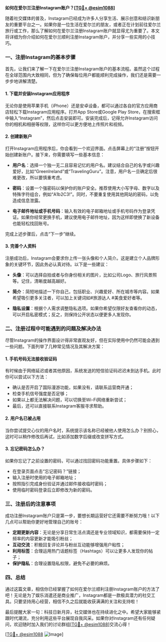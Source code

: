 **如何在爱尔兰注册Instagram账户？[[TG💪+ @esim1088](https://t.me/s/esim1088)]**

随着社交媒体的普及，Instagram已经成为许多人分享生活、展示创意和结识新朋友的重要平台之一。如果你是一位生活在爱尔兰的朋友，或者正在计划前往爱尔兰旅行或工作，那么了解如何在爱尔兰注册Instagram账户就显得尤为重要了。本文将详细为你介绍如何在爱尔兰顺利注册Instagram账户，并分享一些实用的小技巧。

### 一、注册Instagram的基本步骤

首先，让我们来了解一下在爱尔兰注册Instagram账户的基本流程。虽然这个过程在全球范围内大致相同，但为了确保每位用户都能顺利完成操作，我们还是需要一步步地讲解清楚。

#### 1. 下载并安装Instagram应用程序
无论你是使用苹果手机（iPhone）还是安卓设备，都可以通过各自的官方应用商店轻松下载Instagram应用程序。打开App Store或Google Play Store，在搜索框中输入“Instagram”，然后点击安装即可。安装完成后，记得允许Instagram访问你的相机和相册等权限，这样你可以更方便地上传照片和视频。

#### 2. 创建新账户
打开Instagram应用程序后，你会看到一个欢迎界面。点击屏幕上的“注册”按钮开始创建新账户。接下来，你需要填写一些基本信息：

- **用户名**：选择一个独一无二且容易记忆的用户名。建议结合自己的名字或兴趣爱好，比如“GreenIreland”或“TravelingGuru”。注意，用户名一旦确定后很难更改，所以要慎重考虑。
  
- **密码**：设置一个强密码以保护你的账户安全。推荐使用大小写字母、数字以及特殊字符组合，例如“A1b2C3!”。同时，不要重复使用其他网站的密码，以免造成信息泄露。

- **电子邮件地址或手机号码**：输入有效的电子邮箱地址或手机号码作为登录凭证。如果你经常更换手机，建议使用电子邮件地址，因为这样即使换了新设备也能轻松找回账号。

完成上述步骤后，点击“下一步”继续。

#### 3. 完善个人资料
注册成功后，Instagram会要求你上传一张头像和个人简介。这是建立个人品牌形象的关键环节，因此务必认真对待。以下是一些建议：

- **头像**：可以选择自拍或者与你身份相关的图片，比如公司Logo、旅行风景照等。记住，清晰度越高越好。
  
- **简介**：简短地描述一下你自己，包括职业、兴趣爱好、所在城市等内容。如果希望吸引更多关注者，可以加上关键词如#旅游达人 #美食爱好者等。

- **隐私设置**：根据个人需求调整隐私选项。如果你希望仅限好友查看你的动态，可以开启私密模式；反之，则保持公开状态以便更多人发现你。

### 二、注册过程中可能遇到的问题及解决办法

尽管Instagram的操作界面设计得非常直观友好，但在实际使用中仍然可能会遇到一些问题。下面列举了几种常见情况及其解决方案：

#### 1. 手机号码无法接收验证码
有时候由于网络延迟或者其他原因，系统发送的短信验证码迟迟未到达手机。此时你可以尝试以下方法：

- 确认是否开启了国际漫游功能，如果没有，请联系运营商开通；
- 检查手机信号强度是否足够；
- 如果以上都无法解决问题，可以切换至Wi-Fi网络重新尝试；
- 最后，还可以直接联系Instagram客服寻求帮助。

#### 2. 用户名已被占用
当你尝试提交心仪的用户名时，系统提示该名称已经被他人使用怎么办？别担心，这时可以稍作修改后再试，比如添加数字后缀或改变拼写方式。

#### 3. 忘记密码怎么办？
如果你忘记了之前设置的密码，可以通过找回密码功能重置。具体步骤如下：
- 在登录页面点击“忘记密码？”链接；
- 输入注册时使用的电子邮箱地址；
- 按照指引完成身份验证并通过邮件接收临时密码；
- 使用临时密码登录后立即修改为新的密码。

### 三、注册后的注意事项

成功注册Instagram账户只是第一步，要想长期运营好它还需要不断努力哦！以下几点可以帮助你更好地管理自己的账号：

- **定期更新内容**：无论是分享日常生活点滴还是专业领域知识，都需要保持一定频率的内容更新才能吸引粉丝；
- **互动交流**：积极回复评论并与粉丝互动能够增强用户粘性；
- **利用标签**：合理运用热门话题标签（Hashtags）可以让更多人发现你的帖子；
- **保护隐私**：合理设置隐私权限，避免不必要的麻烦。

### 四、总结

通过这篇文章，相信你已经掌握了如何在爱尔兰顺利注册Instagram账户的方法了吧！无论是为了娱乐消遣还是商业推广，Instagram都是一款极具潜力的社交工具。只要坚持用心经营，相信不久之后就能收获满满的关注和支持啦！

最后提醒大家一句：科技日新月异，社交媒体也在持续进化之中。希望大家能够紧跟时代潮流，充分利用这些平台展现自我风采。如果你对Instagram还有任何疑问，欢迎随时加入我们的讨论群组[[TG💪+ @esim1088](https://t.me/s/esim1088)]交流心得！

[[TG💪+ @esim1088](https://t.me/s/esim1088) ![Image](https://i.postimg.cc/4NQfJmqS/Snipaste-2025-05-13-00-14-12.png)]